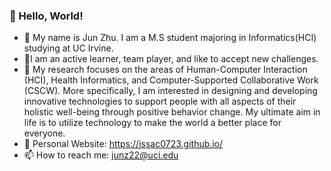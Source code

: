 ### 👋 Hello, World!
- :monocle_face: My name is Jun Zhu. I am a M.S student majoring in Informatics(HCI) studying at UC Irvine.
- :robot:I am an active learner, team player, and like to accept new challenges. 
- :space_invader:	My research focuses on the areas of Human-Computer Interaction (HCI), Health Informatics, and Computer-Supported Collaborative Work (CSCW). More specifically, I am interested in designing and developing innovative technologies to support people with all aspects of their holistic well-being through positive behavior change. My ultimate aim in life is to utilize technology to make the world a better place for everyone.
- 🚀 Personal Website: https://issac0723.github.io/
- 📫 How to reach me: junz22@uci.edu
